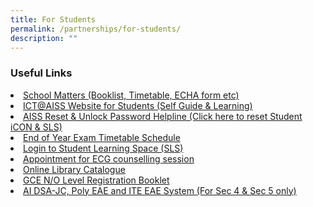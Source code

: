 ```yaml
---
title: For Students
permalink: /partnerships/for-students/
description: ""
---
```

<h3><Strong>Useful Links</strong></h3>
<li><a href="https://ahmadibrahimsec.moe.edu.sg/aiss/school-matters" target="_blank" style="background-color: initial;">School Matters (Booklist, Timetable, ECHA form etc)</a>
</li>
<li><a href="https://sites.google.com/moe.edu.sg/ictaiss4students/home" target="_blank" style="background-color: initial;">ICT@AISS Website for Students (Self Guide &amp; Learning)</a>
</li>
<li><a href="https://tinyurl.com/AISS-SLS-HELP" target="_blank">AISS Reset &amp; Unlock Password Helpline (Click here to reset Student iCON &amp; SLS)</a>
</li>
<li><a href="https://ahmadibrahimsec.moe.edu.sg/aiss/school-matters" target="_blank">End of Year Exam Timetable Schedule</a>
</li>
<li><a href="https://vle.learning.moe.edu.sg/login" target="_blank">Login to Student Learning Space (SLS)</a>
</li>
<li><a href="https://go.gov.sg/aissecg" target="_blank" style="background-color: initial;">Appointment for ECG counselling session</a>
</li>
<li><a href="https://accounts.google.com/AccountChooser?sacu=1&amp;continue=https://sites.google.com/a/aiss.edu.sg/ai-dsa-jc-eae-scas-system/&amp;hd=aiss.edu.sg#identifier" target="_blank">Online Library Catalogue</a>
</li>
<li><a href="https://ahmadibrahimsec.moe.edu.sg/qql/slot/u529/2022/For%20Students/Useful%20Links/2019%20GCE%20N%20&amp;%20O%20Level%20Registration%20Booklet.pdf" target="_blank">GCE N/O Level Registration Booklet</a>
</li>
<li><a href="https://accounts.google.com/AccountChooser?sacu=1&amp;continue=https://sites.google.com/a/aiss.edu.sg/ai-dsa-jc-eae-scas-system/&amp;hd=aiss.edu.sg#identifier" target="_blank">AI DSA-JC, Poly EAE and ITE EAE System (For Sec 4 &amp; Sec 5 only)</a>
</li>